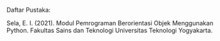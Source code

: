 Daftar Pustaka:

Sela, E. I. (2021). Modul Pemrograman Berorientasi Objek Menggunakan Python. Fakultas Sains dan Teknologi Universitas Teknologi Yogyakarta.
